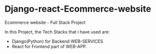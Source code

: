 # Django-react-Ecommerce-website
Ecommerce website - Full Stack Project

In this Project, the Tech Stacks that i have used are: 

- Django(Python) for Backend WEB-SERVICES.
- React for Frontend part of WEB-APP.
